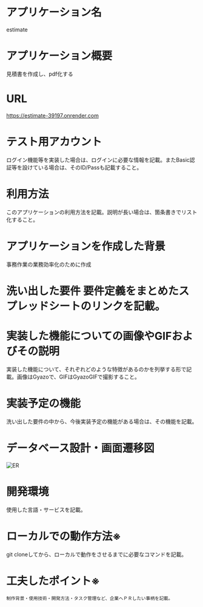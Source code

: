 # アプリケーション名
  estimate

# アプリケーション概要
  見積書を作成し、pdf化する

# URL
  https://estimate-39197.onrender.com


# テスト用アカウント	
ログイン機能等を実装した場合は、ログインに必要な情報を記載。またBasic認証等を設けている場合は、そのID/Passも記載すること。


# 利用方法	
このアプリケーションの利用方法を記載。説明が長い場合は、箇条書きでリスト化すること。


# アプリケーションを作成した背景	
  事務作業の業務効率化のために作成

# 洗い出した要件	要件定義をまとめたスプレッドシートのリンクを記載。

# 実装した機能についての画像やGIFおよびその説明
実装した機能について、それぞれどのような特徴があるのかを列挙する形で記載。画像はGyazoで、GIFはGyazoGIFで撮影すること。

# 実装予定の機能	
洗い出した要件の中から、今後実装予定の機能がある場合は、その機能を記載。

# データベース設計・画面遷移図	
![ER](https://github.com/upamaru0104/estimate/assets/132050635/92ae2572-2812-435f-a0b3-0ec06ee88415)


# 開発環境	
使用した言語・サービスを記載。

# ローカルでの動作方法※	
git cloneしてから、ローカルで動作をさせるまでに必要なコマンドを記載。

# 工夫したポイント※
	制作背景・使用技術・開発方法・タスク管理など、企業へＰＲしたい事柄を記載。